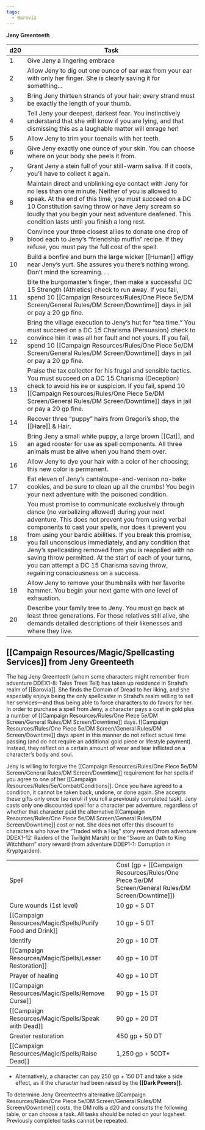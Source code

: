 ```yaml
---
tags:
  - Barovia
---
```

**Jeny Greenteeth**

| **d20** | **Task**|
|----|-----|
| 1  | Give Jeny a lingering embrace|
| 2  | Allow Jeny to dig out one ounce of ear wax from your ear with only her finger. She is clearly saving it for something...|
| 3  | Bring Jeny thirteen strands of your hair; every strand must be exactly the length of your thumb.|
| 4 | Tell Jeny your deepest, darkest fear. You instinctively understand that she will know if you are lying, and that dismissing this as a laughable matter will enrage her!|
| 5 | Allow Jeny to trim your toenails with her teeth.|
| 6 | Give Jeny exactly one ounce of your skin. You can choose where on your body she peels it from.|
| 7 | Grant Jeny a stein full of your still-warm saliva. If it cools, you’ll have to collect it again.|
| 8 | Maintain direct and unblinking eye contact with Jeny for no less than one minute. Neither of you is allowed to speak. At the end of this time, you must succeed on a DC 10 Constitution saving throw or have Jeny scream so loudly that you begin your next adventure deafened. This condition lasts until you finish a long rest.|
| 9 | Convince your three closest allies to donate one drop of blood each to Jeny’s “friendship muffin” recipe. If they refuse, you must pay the full cost of the spell.|
| 10| Build a bonfire and burn the large wicker [[Human]] effigy near Jeny’s yurt. She assures you there’s nothing wrong. Don’t mind the screaming. . .|
| 11 | Bite the burgomaster’s finger, then make a successful DC 15 Strength (Athletics) check to run away. If you fail, spend 10 [[Campaign Resources/Rules/One Piece 5e/DM Screen/General Rules/DM Screen/Downtime]] days in jail or pay a 20 gp fine.|
| 12 | Bring the village execution to Jeny’s hut for “tea time.” You must succeed on a DC 15 Charisma (Persuasion) check to convince him it was all her fault and not yours. If you fail, spend 10 [[Campaign Resources/Rules/One Piece 5e/DM Screen/General Rules/DM Screen/Downtime]] days in jail or pay a 20 gp fine.|
| 13 | Praise the tax collector for his frugal and sensible tactics. You must succeed on a DC 15 Charisma (Deception) check to avoid his ire or suspicion. If you fail, spend 10 [[Campaign Resources/Rules/One Piece 5e/DM Screen/General Rules/DM Screen/Downtime]] days in jail or pay a 20 gp fine.|
| 14 | Recover three “puppy” hairs from Gregori’s shop, the [[Hare]] & Hair.|
| 15 | Bring Jeny a small white puppy, a large brown [[Cat]], and an aged rooster for use as spell components. All three animals must be alive when you hand them over.|
| 16 | Allow Jeny to dye your hair with a color of her choosing; this new color is permanent.|
| 17 | Eat eleven of Jeny’s cantaloupe-and-venison no-bake cookies, and be sure to clean up all the crumbs! You begin your next adventure with the poisoned condition.|
| 18 | You must promise to communicate exclusively through dance (no verbalizing allowed) during your next adventure. This does not prevent you from using verbal components to cast your spells, nor does it prevent you from using your bardic abilities. If you break this promise, you fall unconscious immediately, and any condition that Jeny’s spellcasting removed from you is reapplied with no saving throw permitted. At the start of each of your turns, you can attempt a DC 15 Charisma saving throw, regaining consciousness on a success.|
| 19 | Allow Jeny to remove your thumbnails with her favorite hammer. You begin your next game with one level of exhaustion.|
| 20 | Describe your family tree to Jeny. You must go back at least three generations. For those relatives still alive, she demands detailed descriptions of their likenesses and where they live. |

## [[Campaign Resources/Magic/Spellcasting Services]] from Jeny Greenteeth

The hag Jeny Greenteeth (whom some characters might remember from adventure DDEX1-8: Tales Trees Tell) has taken up residence in Strahd’s realm of [[Barovia]]. She finds the Domain of Dread to her liking, and she especially enjoys being the only spellcaster in Strahd’s realm willing to sell her services—and thus being able to force characters to do favors for her. In order to purchase a spell from Jeny, a character pays a cost in gold plus a number of [[Campaign Resources/Rules/One Piece 5e/DM Screen/General Rules/DM Screen/Downtime]] days. [[Campaign Resources/Rules/One Piece 5e/DM Screen/General Rules/DM Screen/Downtime]] days spent in this manner do not reflect actual time passing (and do not require an additional gold piece or lifestyle payment). Instead, they reflect on a certain amount of wear and tear inflicted on a character’s body and soul. 

Jeny is willing to forgive the [[Campaign Resources/Rules/One Piece 5e/DM Screen/General Rules/DM Screen/Downtime]] requirement for her spells if you agree to one of her [[Campaign Resources/Rules/5e/Combat/Conditions]]. Once you have agreed to a condition, it cannot be taken back, undone, or done again. She accepts these gifts only once (so reroll if you roll a previously completed task). Jeny casts only one discounted spell for a character per adventure, regardless of whether that character paid the alternative [[Campaign Resources/Rules/One Piece 5e/DM Screen/General Rules/DM Screen/Downtime]] cost or not. She does not offer this discount to characters who have the “Traded with a Hag” story reward (from adventure DDEX1-12: Raiders of the Twilight Marsh) or the “Swore an Oath to King Witchthorn” story reward (from adventure DDEP1-1: Corruption in Kryptgarden).

|                         |                      |
|-------------------------|----------------------|
| Spell                   | Cost (gp + [[Campaign Resources/Rules/One Piece 5e/DM Screen/General Rules/DM Screen/Downtime]]) |
| Cure wounds (1st level) | 10 gp + 5 DT         |
| [[Campaign Resources/Magic/Spells/Purify Food and Drink]]   | 10 gp + 5 DT         |
| Identify                | 20 gp + 10 DT        |
| [[Campaign Resources/Magic/Spells/Lesser Restoration]]      | 40 gp + 10 DT        |
| Prayer of healing       | 40 gp + 10 DT        |
| [[Campaign Resources/Magic/Spells/Remove Curse]]            | 90 gp + 15 DT        |
| [[Campaign Resources/Magic/Spells/Speak with Dead]]         | 90 gp + 20 DT        |
| Greater restoration     | 450 gp + 50 DT       |
| [[Campaign Resources/Magic/Spells/Raise Dead]]              | 1,250 gp + 50DT\*    |

* Alternatively, a character can pay 250 gp + 150 DT and take a side effect, as if the character had been raised by the **[[Dark Powers]]**.

To determine Jeny Greenteeth’s alternative [[Campaign Resources/Rules/One Piece 5e/DM Screen/General Rules/DM Screen/Downtime]] costs, the DM rolls a d20 and consults the following table, or can choose a task. All tasks should be noted on your logsheet. Previously completed tasks cannot be repeated.